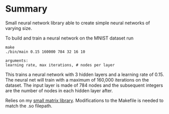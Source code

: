 # Summary

Small neural network library able to create simple neural networks of varying size.

To build and train a neural network on the MNIST dataset run

```
make
./bin/main 0.15 160000 784 32 16 10

arguments: 
learning rate, max iterations, # nodes per layer
```


This trains a neural network with 3 hidden layers and a learning rate of 0.15.
The neural net will train with a maximum of 160,000 iterations on the dataset.
The input layer is made of 784 nodes and the subsequent integers are the number
of nodes in each hidden layer after.

Relies on my [small matrix library](https://github.com/mnguyen4869/gram).
Modifications to the Makefile is needed to match the .so filepath.
